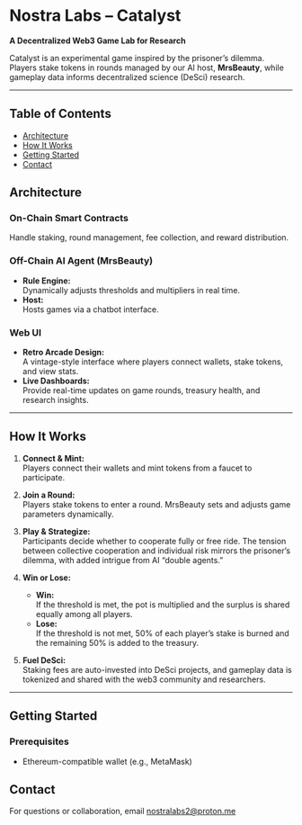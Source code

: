 # Nostra Labs – Catalyst

**A Decentralized Web3 Game Lab for Research**

Catalyst is an experimental game inspired by the prisoner’s dilemma. Players stake tokens in rounds managed by our AI host, **MrsBeauty**, while gameplay data informs decentralized science (DeSci) research.

---

## Table of Contents

- [Architecture](#architecture)
- [How It Works](#how-it-works)
- [Getting Started](#getting-started)
- [Contact](#contact)

## Architecture

### On-Chain Smart Contracts
Handle staking, round management, fee collection, and reward distribution.

### Off-Chain AI Agent (MrsBeauty)
- **Rule Engine:**  
  Dynamically adjusts thresholds and multipliers in real time.
- **Host:**  
  Hosts games via a chatbot interface.

### Web UI
- **Retro Arcade Design:**  
  A vintage-style interface where players connect wallets, stake tokens, and view stats.
- **Live Dashboards:**  
  Provide real-time updates on game rounds, treasury health, and research insights.

---

## How It Works

1. **Connect & Mint:**  
   Players connect their wallets and mint tokens from a faucet to participate.

2. **Join a Round:**  
   Players stake tokens to enter a round. MrsBeauty sets and adjusts game parameters dynamically.

3. **Play & Strategize:**  
   Participants decide whether to cooperate fully or free ride. The tension between collective cooperation and individual risk mirrors the prisoner’s dilemma, with added intrigue from AI “double agents.”

4. **Win or Lose:**  
   - **Win:**  
     If the threshold is met, the pot is multiplied and the surplus is shared equally among all players.
   - **Lose:**  
     If the threshold is not met, 50% of each player’s stake is burned and the remaining 50% is added to the treasury.

5. **Fuel DeSci:**  
   Staking fees are auto-invested into DeSci projects, and gameplay data is tokenized and shared with the web3 community and researchers.

---

## Getting Started

### Prerequisites
- Ethereum-compatible wallet (e.g., MetaMask)

## Contact

For questions or collaboration, email nostralabs2@proton.me
